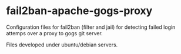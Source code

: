 # fail2ban-apache-gogs-proxy
Configuration files for fail2ban (filter and jail) for detecting failed login attemps over a proxy to gogs git server.

Files developed under ubuntu/debian servers.
